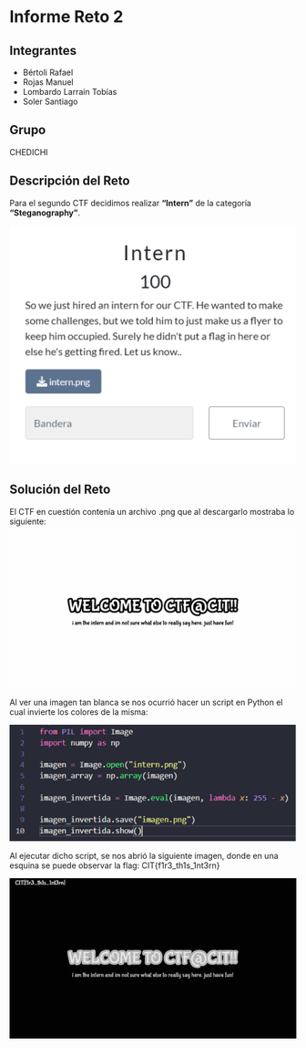 # Informe Reto 2

## Integrantes
- Bértoli Rafael
- Rojas Manuel
- Lombardo Larrain Tobías
- Soler Santiago

## Grupo
CHEDICHI

## Descripción del Reto

Para el segundo CTF decidimos realizar **“Intern”** de la categoría **“Steganography”**.

![](images/reto.png)

## Solución del Reto

El CTF en cuestión contenía un archivo .png que al descargarlo mostraba lo siguiente:
![](images/intern.png)

Al ver una imagen tan blanca se nos ocurrió hacer un script en Python el cual invierte los colores de la misma:

![](images/script.png)
  
Al ejecutar dicho script, se nos abrió la siguiente imagen, donde en una esquina se puede observar la flag: CIT{f1r3_th1s_1nt3rn}

![](images/inversed.png)